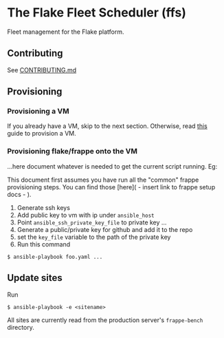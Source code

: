 # The Flake Fleet Scheduler (ffs)

Fleet management for the Flake platform. 

## Contributing

See [CONTRIBUTING.md](./docs/CONTRIBUTING.md)

## Provisioning 

### Provisioning a VM

If you already have a VM, skip to the next section. Otherwise, read [this](./docs/hosts.md) guide to provision a VM. 

### Provisioning flake/frappe onto the VM

...here document whatever is needed to get the current script running. Eg: 

This document first assumes you have run all the "common" frappe provisioning steps. You can find those [here]( - insert link to frappe setup docs - ).

1. Generate ssh keys 
2. Add public key to vm with ip under `ansible_host`
3. Point `ansible_ssh_private_key_file` to private key ...
4. Generate a public/private key for github and add it to the repo
5. set the `key_file` variable to the path of the private key 
6. Run this command
```console
$ ansible-playbook foo.yaml ...
```

## Update sites 

Run 
```console
$ ansible-playbook -e <sitename>
```
All sites are currently read from the production server's `frappe-bench` directory.



